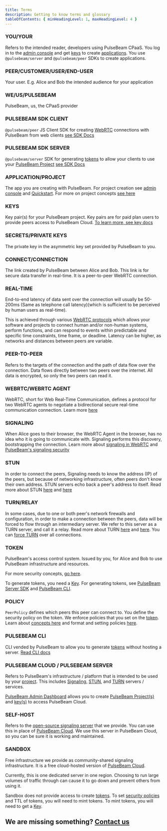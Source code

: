 ```yaml
---
title: Terms
description: Getting to know terms and glossary
tableOfContents: { minHeadingLevel: 1, maxHeadingLevel: 4 }
---
```


### YOU/YOUR

Refers to the intended reader, developers using PulseBeam CPaaS. You log in to the [admin console](https://cloud.pulsebeam.dev/) and get [keys](/docs/concepts/terms#keys) to create [applications](/docs/concepts/terms#applicationproject). You use `@pulsebeam/server` and `@pulsebeam/peer` SDKs to create applications.

### PEER/CUSTOMER/USER/END-USER

Your user. E.g. Alice and Bob the intended audience for your application

### WE/US/PULSEBEAM

PulseBeam, us, the CPaaS provider

### PULSEBEAM SDK CLIENT

`@pulsebeam/peer` JS Client SDK for creating [WebRTC](/docs/concepts/terms#webrtcwebrtc-agent) connections with PulseBeam from web clients [see SDK Docs](/docs/reference/peer-js)

### PULSEBEAM SDK SERVER

`@pulsebeam/server` SDK for generating [tokens](/docs/concepts/terms#token) to allow your clients to use your [PulseBeam Project](/docs/concepts/terms#applicationproject) [see SDK Docs](/docs/reference/server-js)

### APPLICATION/PROJECT

The app you are creating with PulseBeam. For project creation see [admin console](https://cloud.pulsebeam.dev/) and [Quickstart](/docs/getting-started/quick-start). For more on project concepts [see here](/docs/concepts/security-and-architecture/#project-access-control)

### KEYS

Key pair(s) for your PulseBeam project. Key pairs are for paid plan users to provide peers access to PulseBeam Cloud. [To learn more, see key docs](/docs/concepts/security-and-architecture/#pulsebeam-project-keys)

### SECRETS/PRIVATE KEYS

The private key in the asymmetric key set provided by PulseBeam to you.

### CONNECT/CONNECTION

The link created by PulseBeam between Alice and Bob. This link is for secure data transfer in real-time. It is a peer-to-peer WebRTC connection.

### REAL-TIME

End-to-end latency of data sent over the connection will usually be 50-200ms (Same as telephone call latency)(which is sufficient to be perceived by human users as real-time). 

This is achieved through various [WebRTC protocols](/docs/concepts/webrtc/#communicating-with-peers-via-rtp-and-sctp) which allows your software and projects to connect human and/or non-human systems, perform functions, and can respond to events within predictable and specific time constraints, time frame, or deadline. Latency can be higher, as networks and distances between peers are variable.

### PEER-TO-PEER

Refers to the targets of the connection and the path of data flow over the connection. Data flows directly between two peers over the internet. All data is encrypted, so only the two peers can read it.

### WEBRTC/WEBRTC AGENT

WebRTC, short for Web Real-Time Communication, defines a protocol for two WebRTC agents to negotiate a bidirectional secure real-time communication connection. Learn more [here](/docs/concepts/webrtc)

### SIGNALING

When Alice goes to their browser, the WebRTC Agent in the browser, has no idea who it is going to communicate with. Signaling performs this discovery, bootstrapping the connection. Learn more about [signaling in WebRTC](/docs/concepts/webrtc/#signaling-how-peers-find-each-other-in-webrtc) and [PulseBeam's signaling security](/docs/concepts/security-and-architecture/#signaling-security)

### STUN

In order to connect the peers, Signaling needs to know the address (IP) of the peers, but because of networking infrastructure, often peers don't know their own address. STUN servers echo back a peer's address to itself. Read more about STUN [here](/docs/concepts/security-and-architecture/#turn--stun-security) and [here](/docs/concepts/webrtc/#connecting-and-nat-traversal-with-stunturn)

### TURN/RELAY

In some cases, due to one or both peer's network firewalls and configuration, in order to make a connection between the peers, data will be forced to flow through an intermediary server. We refer to this server as a TURN server, and call it a relay. Read more about TURN [here](/docs/concepts/security-and-architecture/#turn--stun-security) and [here](/docs/concepts/webrtc/#connecting-and-nat-traversal-with-stunturn). You can [force TURN](https://jsr.io/@pulsebeam/peer/doc/~/PeerOptionsFull#property_forcerelay) over all connections.

### TOKEN

PulseBeam's access control system. Issued by you, for Alice and Bob to use PulseBeam infrastructure and resources. 

For more security concepts, [go here](/docs/concepts/security-and-architecture). 

To generate tokens, you need a [Key](/docs/concepts/terms#keys). For generating tokens, see [PulseBeam Server SDK](/docs/reference/server-js) and [PulseBeam CLI](/docs/reference/cli).

### POLICY

`PeerPolicy` defines which peers this peer can connect to. You define the security policy on the token. We enforce policies that you set on the [token](/docs/concepts/terms#token). Learn about [concepts here](/docs/concepts/security-and-architecture/#customer-tokens-ttl-policies) and format and setting policies [here](https://jsr.io/@pulsebeam/server/doc/~/PeerPolicy).

### PULSEBEAM CLI

CLI vended by PulseBeam to allow you to generate [tokens](/docs/concepts/terms#token) without hosting a server. [Read CLI docs](/docs/reference/cli)

### PULSEBEAM CLOUD / PULSEBEAM SERVER

Refers to PulseBeam's infrastructure / platform that is intended to be used by your [project](/docs/concepts/terms#applicationproject). This includes [Signaling](/docs/concepts/terms#signaling), [STUN](/docs/concepts/terms#stun), and [TURN](/docs/concepts/terms#turnrelay) servers / services. 

[PulseBeam Admin Dashboard](https://cloud.pulsebeam.dev/) allows you to create [PulseBeam Project(s)](/docs/concepts/terms#applicationproject) and [key(s)](/docs/concepts/terms#keys) to access PulseBeam Cloud.

### SELF-HOST

Refers to the [open-source signaling server](https://github.com/PulseBeamDev/pulsebeam-server-foss) that we provide. You can use this in place of [PulseBeam Cloud](/docs/concepts/terms#pulsebeam-cloud--pulsebeam-server). We use this server in PulseBeam Cloud, so you can be sure it is working and maintained.

### SANDBOX

Free infrastructure we provide as community-shared signaling infrastructure. It is a free cloud-hosted version of [PulseBeam Cloud](/docs/concepts/terms#pulsebeam-cloud--pulsebeam-server).

Currently, this is one dedicated server in one region. Choosing to run large volumes of traffic through can cause it to go down and prevent others from using it.

Sandbox does not provide access to create [tokens](/docs/concepts/terms#token). To set [security policies](/docs/concepts/terms#policy) and TTL of tokens, you will need to mint tokens. To mint tokens, you will need to get a [Key](/docs/concepts/terms#keys).

## We are missing something? [Contact us](/docs/community-and-support/discord)